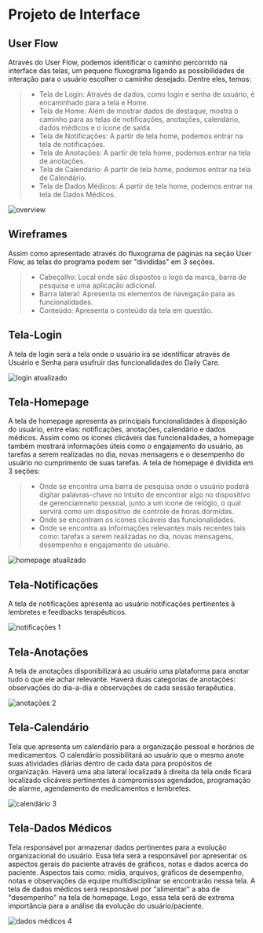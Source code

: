 
# Projeto de Interface


## User Flow

Através do User Flow, podemos identificar o caminho percorrido na interface das telas, um pequeno fluxograma ligando as possibilidades de interação para o usuário escolher o caminho desejado. Dentre eles, temos:

> - Tela de Login: Através de dados, como login e senha de usuário, é encaminhado para a tela e Home.
> - Tela de Home: Além de mostrar dados de destaque, mostra o caminho para as telas de notificações, anotações, calendário, dados médicos e o ícone de saída.
> - Tela de Notificações: A partir de tela home, podemos entrar na tela de notificações.
> - Tela de Anotações: A partir de tela home, podemos entrar na tela de anotações.
> - Tela de Calendário: A partir de tela home, podemos entrar na tela de Calendário.
> - Tela de Dados Médicos: A partir de tela home, podemos entrar na tela de Dados Médicos.

![overview](https://user-images.githubusercontent.com/124836743/233817810-51b4d6de-2168-4990-b7b1-042bec7e2f64.png)

## Wireframes

Assim como apresentado através do fluxograma de páginas na seção User Flow, as telas do programa podem ser "divididas" em 3 seções.

> - Cabeçalho: Local onde são dispostos o logo da marca, barra de pesquisa e uma aplicação adicional.
> - Barra lateral: Apresenta os elementos de navegação para as funcionalidades.
> - Conteúdo: Apresenta o conteúdo da tela em questão.

## Tela-Login

A tela de login será a tela onde o usuário irá se identificar através de Usuário e Senha para usufruir das funcionalidades do Daily Care.

![login atualizado](https://user-images.githubusercontent.com/124836743/233818230-ecdfc633-a0ff-43c2-bf80-2f99618422ac.png)

## Tela-Homepage

A tela de homepage apresenta as principais funcionalidades à disposição do usuário, entre elas: notificações, anotações, calendário e dados médicos. Assim como os ícones clicáveis das funcionalidades, a homepage também mostrará informações úteis como o engajamento do usuário, as tarefas a serem realizadas no dia, novas mensagens e o desempenho do usuário no cumprimento de suas tarefas.
A tela de homepage é dividida em 3 seções:

> - Onde se encontra uma barra de pesquisa onde o usuário poderá digitar palavras-chave no intuito de encontrar algo no dispositivo de gerenciamneto pessoal, junto a um ícone de relógio, o qual servirá como um dispositivo de controle de horas dormidas.
> - Onde se encontram os ícones clicáveis das funcionalidades.
> - Onde se encontra as informações relevantes mais recentes tais como: tarefas a serem realizadas no dia, novas mensagens, desempenho e engajamento do usuário.

![homepage atualizado](https://user-images.githubusercontent.com/124836743/233818322-a6870c85-5f97-4961-8251-c50bbe12cda8.png)

## Tela-Notificações

A tela de notificações apresenta ao usuário notificações pertinentes à lembretes e feedbacks terapêuticos.

![notificações 1](https://user-images.githubusercontent.com/124836743/233847841-206d47d2-a03f-47ac-98ed-b275f8fe36be.png)

## Tela-Anotações
 
A tela de anotações disponibilizará ao usuário uma plataforma para anotar tudo o que ele achar relevante. Haverá duas categorias de anotações: observações do dia-a-dia e observações de cada sessão terapêutica.

![anotações 2](https://user-images.githubusercontent.com/124836743/233847980-9c04d84a-c678-485a-931e-9b824aa11e83.png)

## Tela-Calendário

Tela que apresenta um calendário para a organização pessoal e horários de medicamentos. O calendário possibilitará ao usuário que o mesmo anote suas atividades diárias dentro de cada data para propósitos de organização. Haverá uma aba lateral localizada à direita da tela onde ficará localizado clicáveis pertinentes à compromissos agendados, programação de alarme, agendamento de medicamentos e lembretes.

![calendário 3](https://user-images.githubusercontent.com/124836743/233848585-1199c38c-f93c-4bfb-8e8a-d177acd4f13c.png)

## Tela-Dados Médicos

Tela responsável por armazenar dados pertinentes para a evolução organizacional do usuário. Essa tela será a responsável por apresentar os aspectos gerais do paciente através de gráficos, notas e dados acerca do paciente. Aspectos tais como: mídia, arquivos, gráficos de desempenho, notas e observações da equipe multidisciplinar se encontrarão nessa tela. A tela de dados médicos será responsável por "alimentar" a aba de "desempenho" na tela de homepage. Logo, essa tela será de extrema importância para a análise da evolução do usuário/paciente.

![dados médicos 4](https://user-images.githubusercontent.com/124836743/233849242-80184c46-b4c0-4c1c-8f6b-9992c041cf34.png)


